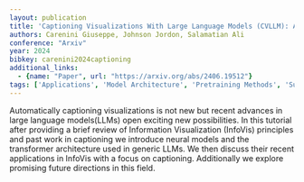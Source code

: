 ```yaml
---
layout: publication
title: 'Captioning Visualizations With Large Language Models (CVLLM): A Tutorial'
authors: Carenini Giuseppe, Johnson Jordon, Salamatian Ali
conference: "Arxiv"
year: 2024
bibkey: carenini2024captioning
additional_links:
  - {name: "Paper", url: "https://arxiv.org/abs/2406.19512"}
tags: ['Applications', 'Model Architecture', 'Pretraining Methods', 'Survey Paper', 'Transformer']
---
```

Automatically captioning visualizations is not new but recent advances in large language models(LLMs) open exciting new possibilities. In this tutorial after providing a brief review of Information Visualization (InfoVis) principles and past work in captioning we introduce neural models and the transformer architecture used in generic LLMs. We then discuss their recent applications in InfoVis with a focus on captioning. Additionally we explore promising future directions in this field.
